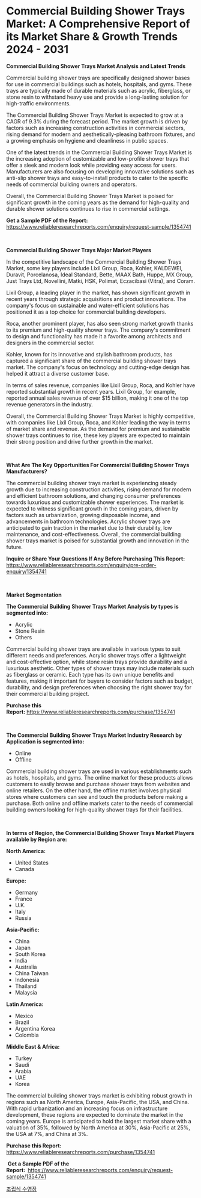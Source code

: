 <p><h1>Commercial Building Shower Trays Market: A Comprehensive Report of its Market Share & Growth Trends 2024 - 2031</h1></p><p><strong>Commercial Building Shower Trays Market Analysis and Latest Trends</strong></p>
<p><p>Commercial building shower trays are specifically designed shower bases for use in commercial buildings such as hotels, hospitals, and gyms. These trays are typically made of durable materials such as acrylic, fiberglass, or stone resin to withstand heavy use and provide a long-lasting solution for high-traffic environments.</p><p>The Commercial Building Shower Trays Market is expected to grow at a CAGR of 9.3% during the forecast period. The market growth is driven by factors such as increasing construction activities in commercial sectors, rising demand for modern and aesthetically-pleasing bathroom fixtures, and a growing emphasis on hygiene and cleanliness in public spaces.</p><p>One of the latest trends in the Commercial Building Shower Trays Market is the increasing adoption of customizable and low-profile shower trays that offer a sleek and modern look while providing easy access for users. Manufacturers are also focusing on developing innovative solutions such as anti-slip shower trays and easy-to-install products to cater to the specific needs of commercial building owners and operators.</p><p>Overall, the Commercial Building Shower Trays Market is poised for significant growth in the coming years as the demand for high-quality and durable shower solutions continues to rise in commercial settings.</p></p>
<p><strong>Get a Sample PDF of the Report:&nbsp;</strong> <a href="https://www.reliableresearchreports.com/enquiry/request-sample/1354741">https://www.reliableresearchreports.com/enquiry/request-sample/1354741</a></p>
<p>&nbsp;</p>
<p><strong>Commercial Building Shower Trays Major Market Players</strong></p>
<p><p>In the competitive landscape of the Commercial Building Shower Trays Market, some key players include Lixil Group, Roca, Kohler, KALDEWEI, Duravit, Porcelanosa, Ideal Standard, Bette, MAAX Bath, Huppe, MX Group, Just Trays Ltd, Novellini, Matki, HSK, Polimat, Eczacibasi (Vitra), and Coram.</p><p>Lixil Group, a leading player in the market, has shown significant growth in recent years through strategic acquisitions and product innovations. The company's focus on sustainable and water-efficient solutions has positioned it as a top choice for commercial building developers.</p><p>Roca, another prominent player, has also seen strong market growth thanks to its premium and high-quality shower trays. The company's commitment to design and functionality has made it a favorite among architects and designers in the commercial sector.</p><p>Kohler, known for its innovative and stylish bathroom products, has captured a significant share of the commercial building shower trays market. The company's focus on technology and cutting-edge design has helped it attract a diverse customer base.</p><p>In terms of sales revenue, companies like Lixil Group, Roca, and Kohler have reported substantial growth in recent years. Lixil Group, for example, reported annual sales revenue of over $15 billion, making it one of the top revenue generators in the industry.</p><p>Overall, the Commercial Building Shower Trays Market is highly competitive, with companies like Lixil Group, Roca, and Kohler leading the way in terms of market share and revenue. As the demand for premium and sustainable shower trays continues to rise, these key players are expected to maintain their strong position and drive further growth in the market.</p></p>
<p>&nbsp;</p>
<p><strong>What Are The Key Opportunities For Commercial Building Shower Trays Manufacturers?</strong></p>
<p><p>The commercial building shower trays market is experiencing steady growth due to increasing construction activities, rising demand for modern and efficient bathroom solutions, and changing consumer preferences towards luxurious and customizable shower experiences. The market is expected to witness significant growth in the coming years, driven by factors such as urbanization, growing disposable income, and advancements in bathroom technologies. Acrylic shower trays are anticipated to gain traction in the market due to their durability, low maintenance, and cost-effectiveness. Overall, the commercial building shower trays market is poised for substantial growth and innovation in the future.</p></p>
<p><strong>Inquire or Share Your Questions If Any Before Purchasing This Report:</strong> <a href="https://www.reliableresearchreports.com/enquiry/pre-order-enquiry/1354741">https://www.reliableresearchreports.com/enquiry/pre-order-enquiry/1354741</a></p>
<p>&nbsp;</p>
<p><strong>Market Segmentation</strong></p>
<p><strong>The Commercial Building Shower Trays Market Analysis by types is segmented into:</strong></p>
<p><ul><li>Acrylic</li><li>Stone Resin</li><li>Others</li></ul></p>
<p><p>Commercial building shower trays are available in various types to suit different needs and preferences. Acrylic shower trays offer a lightweight and cost-effective option, while stone resin trays provide durability and a luxurious aesthetic. Other types of shower trays may include materials such as fiberglass or ceramic. Each type has its own unique benefits and features, making it important for buyers to consider factors such as budget, durability, and design preferences when choosing the right shower tray for their commercial building project.</p></p>
<p><strong>Purchase this Report:&nbsp;</strong><a href="https://www.reliableresearchreports.com/purchase/1354741">https://www.reliableresearchreports.com/purchase/1354741</a></p>
<p>&nbsp;</p>
<p><strong>The Commercial Building Shower Trays Market Industry Research by Application is segmented into:</strong></p>
<p><ul><li>Online</li><li>Offline</li></ul></p>
<p><p>Commercial building shower trays are used in various establishments such as hotels, hospitals, and gyms. The online market for these products allows customers to easily browse and purchase shower trays from websites and online retailers. On the other hand, the offline market involves physical stores where customers can see and touch the products before making a purchase. Both online and offline markets cater to the needs of commercial building owners looking for high-quality shower trays for their facilities.</p></p>
<p>&nbsp;</p>
<p><strong>In terms of Region, the Commercial Building Shower Trays Market Players available by Region are:</strong></p>
<p>
    <p> <strong> North America: </strong>
        <ul>
            <li>United States</li>
            <li>Canada</li>
        </ul>
        </p> 
    <p> <strong> Europe: </strong>
        <ul>
            <li>Germany</li>
            <li>France</li>
            <li>U.K.</li>
            <li>Italy</li>
            <li>Russia</li>
        </ul>
        </p> 
    <p> <strong> Asia-Pacific: </strong>
        <ul>
            <li>China</li>
            <li>Japan</li>
            <li>South Korea</li>
            <li>India</li>
            <li>Australia</li>
            <li>China Taiwan</li>
            <li>Indonesia</li>
            <li>Thailand</li>
            <li>Malaysia</li>
        </ul>
        </p> 
    <p> <strong> Latin America: </strong>
        <ul>
            <li>Mexico</li>
            <li>Brazil</li>
            <li>Argentina Korea</li>
            <li>Colombia</li>
        </ul>
        </p> 
    <p> <strong> Middle East & Africa: </strong>
        <ul>
            <li>Turkey</li>
            <li>Saudi</li>
            <li>Arabia</li>
            <li>UAE</li>
            <li>Korea</li>
        </ul>
    </p>
    </p>
<p><p>The commercial building shower trays market is exhibiting robust growth in regions such as North America, Europe, Asia-Pacific, the USA, and China. With rapid urbanization and an increasing focus on infrastructure development, these regions are expected to dominate the market in the coming years. Europe is anticipated to hold the largest market share with a valuation of 35%, followed by North America at 30%, Asia-Pacific at 25%, the USA at 7%, and China at 3%.</p></p>
<p><strong>Purchase this Report: </strong><a href="https://www.reliableresearchreports.com/purchase/1354741">https://www.reliableresearchreports.com/purchase/1354741</a></p>
<p>&nbsp;<strong>Get a Sample PDF of the Report:&nbsp;&nbsp;</strong><a href="https://www.reliableresearchreports.com/enquiry/request-sample/1354741">https://www.reliableresearchreports.com/enquiry/request-sample/1354741</a></p>
<p><strong></strong></p>
<p><p><a href="https://github.com/rsg307664904/Market-Research-Report-List-1/blob/main/56818817547.md">조립식 수영장</a></p></p>